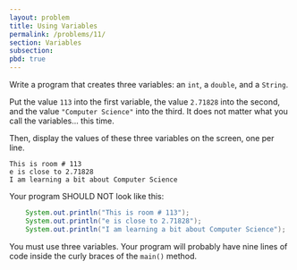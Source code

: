 ```yaml
---
layout: problem
title: Using Variables
permalink: /problems/11/
section: Variables
subsection:
pbd: true
---
```

Write a program that creates three variables: an `int`, a `double`, and a `String`.

Put the value `113` into the first variable, the value `2.71828` into the second, 
and the value `"Computer Science"` into the third. It does not matter what you call the variables... this time.

Then, display the values of these three variables on the screen, one per line.

``` 
This is room # 113 
e is close to 2.71828 
I am learning a bit about Computer Science 
```

Your program SHOULD NOT look like this:
```java
    System.out.println("This is room # 113");
    System.out.println("e is close to 2.71828");
    System.out.println("I am learning a bit about Computer Science");
```
You must use three variables. Your program will probably have nine lines of code inside the curly braces of the `main()` method.
